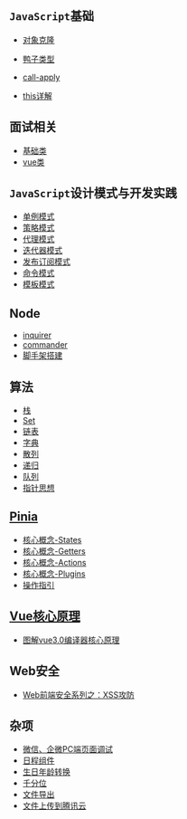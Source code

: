 

## `JavaScript`基础

- [对象克隆](https://kfhechenglong.github.io/blog/javascript/clone.html)

- [鸭子类型](https://kfhechenglong.github.io/blog/javascript/duck.html)

- [call-apply](./docs/javascript/call-apply.md)

- [this详解](./docs/javascript/this.md)
## 面试相关

- <a href="./docs/面试/truth-value/README.md">基础类</a>
- <a href="./docs/面试/vue/README.md">vue类</a>

## `JavaScript`设计模式与开发实践

- <a href="./docs/front-concept/design-mode/single.md">单例模式</a>
- <a href="./docs/front-concept/design-mode/2.策略模式/README.md">策略模式</a>
- <a href="./docs/front-concept/design-mode/3.代理模式/README.md">代理模式</a>
- <a href="./docs/front-concept/design-mode/4.迭代器模式/README.md">迭代器模式</a>
- <a href="./docs/front-concept/design-mode/5.发布订阅模式/README.md">发布订阅模式</a>
- <a href="./docs/front-concept/design-mode/6.命令模式/1.命令模式实现菜单管理.md">命令模式</a>
- <a href="./docs/front-concept/design-mode/7.模板模式/README.md">模板模式</a>

## Node
- <a href="./docs/node/inquirer/README.md">inquirer</a>
- <a href="./docs/node/node-commander/README.md">commander</a>
- <a href="./docs/node/cli/README.md">脚手架搭建</a>
## 算法
- <a href="./docs/front-concept/algorithm/1.stack/README.md">栈</a>
- <a href="./docs/front-concept/algorithm/2.Set/README.md">Set</a>
- <a href="./docs/front-concept/algorithm/3.链表/README.md">链表</a>
- <a href="./docs/front-concept/algorithm/4.字典/README.md">字典</a>
- <a href="./docs/front-concept/algorithm/5.散列表/README.md">散列</a>
- <a href="./docs/front-concept/algorithm/6.递归/README.md">递归</a>
- <a href="./docs/front-concept/algorithm/7.队列/queue.md">队列</a>
- <a href="./docs/front-concept/algorithm/8.指针思想/README.md">指针思想</a>

## [Pinia](./docs/vue/Pinia/README.md)

- <a href="./docs/vue/Pinia/核心概念/README.md">核心概念-States</a>
- <a href="./docs/vue/Pinia/核心概念/Getters.md">核心概念-Getters</a>
- <a href="./docs/vue/Pinia/核心概念/Actions.md">核心概念-Actions</a>
- <a href="./docs/vue/Pinia/核心概念/Plugins.md">核心概念-Plugins</a>
- <a href="./docs/vue/Pinia/操作指引/README.md">操作指引</a>
## [Vue核心原理](./docs/vue/vue3/vue核心原理/README.md)

- <a href="./docs/vue/vue3/vue核心原理/图解vue3.0编译器核心原理.md">图解vue3.0编译器核心原理</a>

## Web安全
- <a href="./docs/other/前端安全/xss/README.md">Web前端安全系列之：XSS攻防</a>
## 杂项
- <a href="./docs/other/工具/wx-pc-dev.md">微信、企微PC端页面调试</a>
- <a href="./docs/other/fullCalendar/README.md">日程组件</a>
- <a href="./docs/uitls/format-date/README.md">生日年龄转换</a>
- <a href="./docs/uitls/千分位.md">千分位</a>
- <a href="./docs/uitls/exportFiles.md">文件导出</a>
- <a href="./docs/other/upload-files/README.md">文件上传到腾讯云</a>
